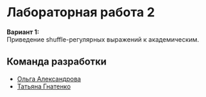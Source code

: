 # Лабораторная работа 2

**Вариант 1:**   
Приведение shuffle-регулярных выражений к академическим.

## Команда разработки
- [Ольга Александрова](https://github.com/ImKaramel)
- [Татьяна Гнатенко](https://github.com/Tanya-g99)



